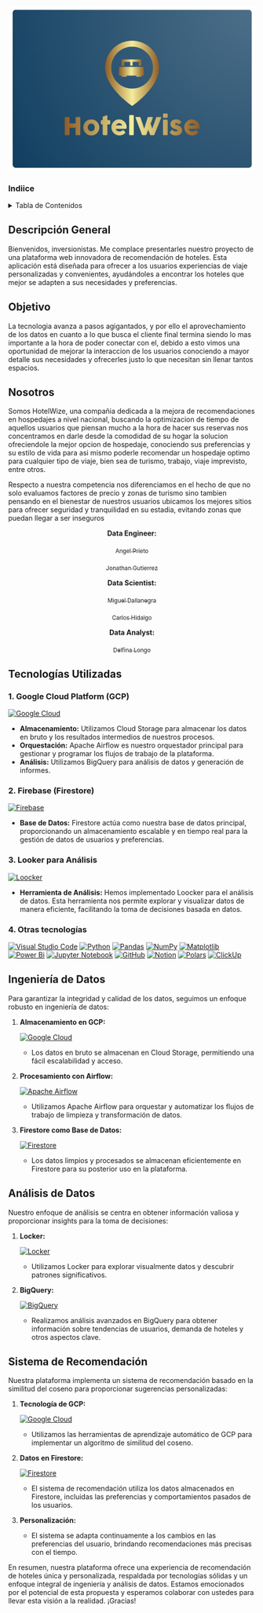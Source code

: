 <div align="center">

![wink](src/logo/Hotelwise.PNG)
</div>


### Indiice
<!-- TABLE OF CONTENTS -->
<details>
  <summary>Tabla de Contenidos</summary>
  <ol>
    <li><a href="#descripción-general">Descripción General</a></li>
    <li><a href="#objetivo">Objetivo</a></li>
    <li><a href="#nosotros">Nosotros</a></li>
    <li><a href="#tecnologías-utilizadas">Tecnologías utilizadas</a></li>
    <li><a href="#ingeniería-de-datos">Ingeniería de Datos</a></li>
    <li><a href="#análisis-de-datos">Análisis de Datos</a></li>
    <li><a href="#sistema-de-recomendación">Sistema de Recomendación</a></li>
  </ol>
</details>

## Descripción General

Bienvenidos, inversionistas. Me complace presentarles nuestro proyecto de una plataforma web innovadora de recomendación de hoteles. Esta aplicación está diseñada para ofrecer a los usuarios experiencias de viaje personalizadas y convenientes, ayudándoles a encontrar los hoteles que mejor se adapten a sus necesidades y preferencias.

## Objetivo

La tecnologia avanza a pasos agigantados, y por ello el aprovechamiento de los datos en cuanto a lo que busca el cliente final termina siendo lo mas importante a la hora de poder conectar con el, debido a esto vimos una oportunidad de mejorar la interaccion de los usuarios conociendo a mayor detalle sus necesidades y ofrecerles justo lo que necesitan sin llenar tantos espacios.


## Nosotros

Somos HotelWize, una compañia dedicada a la mejora de recomendaciones en hospedajes a nivel nacional, buscando la optimizacion de tiempo de aquellos usuarios que piensan mucho a la hora de hacer sus reservas nos concentramos en darle desde la comodidad de su hogar la solucion ofreciendole la mejor opcion de hospedaje, conociendo sus preferencias y su estilo de vida para asi mismo poderle recomendar un hospedaje optimo para cualquier tipo de viaje, bien sea de turismo, trabajo, viaje imprevisto, entre otros.

Respecto a nuestra competencia nos diferenciamos en el hecho de que no solo evaluamos factores de precio y zonas de turismo sino tambien pensando en el bienestar de nuestros usuarios ubicamos los mejores sitios para ofrecer seguridad y tranquilidad en su estadia, evitando zonas que puedan llegar a ser inseguros 

<div align="center">
  
**Data Engineer:**
</div>

<div align="center">

[<sub>Angel Prieto</sub>](https://www.linkedin.com/in/angelprieto92/)
</div>

<div align="center">

[<sub>Jonathan Gutierrez</sub>](https://www.linkedin.com/in/jonathangutierrezl/)
</div>

<div align="center">

**Data Scientist:**
</div>

<div align="center">

[<sub>Miguel Dallanegra</sub>](https://www.linkedin.com/in/miguel-angel-dallanegra-vilches-b419b19b/)
</div>

<div align="center">

[<sub>Carlos Hidalgo</sub>](https://www.linkedin.com/in/carlos-hidalgo84/)
</div>

<div align="center">

**Data Analyst:** 

</div>

<div align="center">

[<sub>Delfina Longo</sub>](https://www.linkedin.com/in/delfina-longo-pe%C3%B1a-44b4b623b/)

</div>

## Tecnologías Utilizadas

### 1. Google Cloud Platform (GCP) 
[![Google Cloud](https://img.shields.io/badge/Google_Cloud-4285F4?style=for-the-badge&logo=google-cloud&logoColor=white)](https://console.cloud.google.com/welcome)

- **Almacenamiento:** Utilizamos Cloud Storage para almacenar los datos en bruto y los resultados intermedios de nuestros procesos.
- **Orquestación:** Apache Airflow es nuestro orquestador principal para gestionar y programar los flujos de trabajo de la plataforma.
- **Análisis:** Utilizamos BigQuery para análisis de datos y generación de informes.

### 2. Firebase (Firestore) 
[![Firebase](https://img.shields.io/badge/firebase-ffca28?style=for-the-badge&logo=firebase&logoColor=black)](https://firebase.google.com/docs/firestore?hl=es-419)

- **Base de Datos:** Firestore actúa como nuestra base de datos principal, proporcionando un almacenamiento escalable y en tiempo real para la gestión de datos de usuarios y preferencias.

### 3. Looker para Análisis
[![Loocker](https://img.shields.io/badge/Loocker-333333?style=for-the-badge&logo=lock&logoColor=white)](https://cloud.google.com/looker?hl=es)

- **Herramienta de Análisis:** Hemos implementado Loocker para el análisis de datos. Esta herramienta nos permite explorar y visualizar datos de manera eficiente, facilitando la toma de decisiones basada en datos.
### 4. Otras tecnologías

[![Visual Studio Code](https://img.shields.io/badge/Visual_Studio_Code-007ACC?style=for-the-badge&logo=visual-studio-code&logoColor=white)](https://code.visualstudio.com/)
[![Python](https://img.shields.io/badge/python-3670A0?style=for-the-badge&logo=python&logoColor=ffdd54)](https://www.python.org/)
[![Pandas](https://img.shields.io/badge/pandas-%23150458.svg?style=for-the-badge&logo=pandas&logoColor=white)](https://pandas.pydata.org/)
[![NumPy](https://img.shields.io/badge/numpy-%23013243.svg?style=for-the-badge&logo=numpy&logoColor=white)](https://numpy.org/)
[![Matplotlib](https://img.shields.io/badge/Matplotlib-%23FAC949.svg?style=for-the-badge&logo=Matplotlib&logoColor=black)](https://matplotlib.org/)
[![Power Bi](https://img.shields.io/badge/power_bi-F2C811?style=for-the-badge&logo=powerbi&logoColor=black)](https://www.microsoft.com/es-es/power-platform/products/power-bi)
[![Jupyter Notebook](https://img.shields.io/badge/jupyter-%23FA0F00.svg?style=for-the-badge&logo=jupyter&logoColor=white)](https://jupyter.org/)
[![GitHub](https://img.shields.io/badge/github-%23121011.svg?style=for-the-badge&logo=github&logoColor=white)](https://github.com)
[![Notion](https://img.shields.io/badge/Notion-000000?style=for-the-badge&logo=notion&logoColor=white)](https://www.notion.so/)
[![Polars](https://img.shields.io/badge/polars-%23013243.svg?style=for-the-badge&logo=polars&logoColor=white)](https://pola.rs/)
[![ClickUp](https://img.shields.io/badge/ClickUp-%237B68EE.svg?style=for-the-badge&logo=ClickUp&logoColor=white)](https://clickup.com/)


## Ingeniería de Datos

Para garantizar la integridad y calidad de los datos, seguimos un enfoque robusto en ingeniería de datos:

1. **Almacenamiento en GCP:**

    [![Google Cloud](https://img.shields.io/badge/Google_Cloud-4285F4?style=for-the-badge&logo=google-cloud&logoColor=white)](https://console.cloud.google.com/welcome)
   
   - Los datos en bruto se almacenan en Cloud Storage, permitiendo una fácil escalabilidad y acceso.

2. **Procesamiento con Airflow:**

    [![Apache Airflow](https://img.shields.io/badge/Apache_Airflow-017CEE?style=for-the-badge&logo=apache-airflow&logoColor=white)](https://airflow.apache.org/)
   
   - Utilizamos Apache Airflow para orquestar y automatizar los flujos de trabajo de limpieza y transformación de datos.

3. **Firestore como Base de Datos:**

    [![Firestore](https://img.shields.io/badge/Cloud_Firestore-FFCA28?style=for-the-badge&logo=firebase&logoColor=black)](https://firebase.google.com/docs/firestore?hl=es-419)
   
   - Los datos limpios y procesados se almacenan eficientemente en Firestore para su posterior uso en la plataforma.

## Análisis de Datos

Nuestro enfoque de análisis se centra en obtener información valiosa y proporcionar insights para la toma de decisiones:

1. **Locker:**

    [![Locker](https://img.shields.io/badge/Locker-333333?style=for-the-badge&logo=lock&logoColor=withe)](https://cloud.google.com/looker?hl=es)
   
   - Utilizamos Locker para explorar visualmente datos y descubrir patrones significativos.

2. **BigQuery:**

    [![BigQuery](https://img.shields.io/badge/BigQuery-4285F4?style=for-the-badge&logo=google-cloud&logoColor=white)](https://cloud.google.com/bigquery?utm_source=pmax&utm_medium=pmax&utm_campaign=FY24-Q1-usecasesproduct_dr&utm_content=latampaidmedia_LATAM_cloud-pmax_dr_image_gcp_gdn_usecasesproduct_BigQuery2_OPID-3878356_1707800&utmterm-&hl=es&gad_source=1&gclid=CjwKCAiA8YyuBhBSEiwA5R3-EwgthdMQs5bpqpE8wNeNWHFCNDLhrS2GoprtyEVvjtiXSO7ePt0ugRoCfu8QAvD_BwE)
   
   - Realizamos análisis avanzados en BigQuery para obtener información sobre tendencias de usuarios, demanda de hoteles y otros aspectos clave.

## Sistema de Recomendación

Nuestra plataforma implementa un sistema de recomendación basado en la similitud del coseno para proporcionar sugerencias personalizadas:

1. **Tecnología de GCP:**

    [![Google Cloud](https://img.shields.io/badge/Google_Cloud-4285F4?style=for-the-badge&logo=google-cloud&logoColor=white)](https://cloud.google.com/recommender/docs/overview?hl=es-419)
   
   - Utilizamos las herramientas de aprendizaje automático de GCP para implementar un algoritmo de similitud del coseno.

2. **Datos en Firestore:**
   
   [![Firestore](https://img.shields.io/badge/Cloud_Firestore-FFCA28?style=for-the-badge&logo=firebase&logoColor=black)](https://firebase.google.com/docs/firestore?hl=es-419)

   - El sistema de recomendación utiliza los datos almacenados en Firestore, incluidas las preferencias y comportamientos pasados de los usuarios.

3. **Personalización:**
   
   - El sistema se adapta continuamente a los cambios en las preferencias del usuario, brindando recomendaciones más precisas con el tiempo.

En resumen, nuestra plataforma ofrece una experiencia de recomendación de hoteles única y personalizada, respaldada por tecnologías sólidas y un enfoque integral de ingeniería y análisis de datos. Estamos emocionados por el potencial de esta propuesta y esperamos colaborar con ustedes para llevar esta visión a la realidad. ¡Gracias!